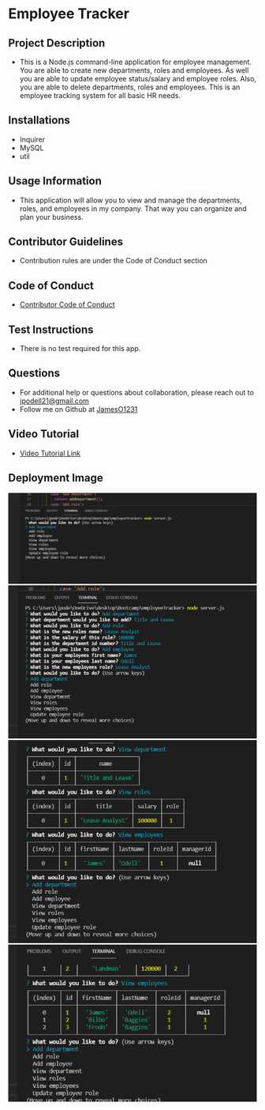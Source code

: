 # Employee Tracker

## Project Description
* This is a Node.js command-line application for employee management. You are able to create new departments, roles and employees. As well you are able to update employee status/salary and employee roles. Also, you are able to delete departments, roles and employees. This is an employee tracking system for all basic HR needs.

## Installations
* Inquirer
* MySQL
* util

## Usage Information
* This application will allow you to view and manage the departments, roles, and employees in my company. That way you can organize and plan your business.

## Contributor Guidelines
* Contribution rules are under the Code of Conduct section

## Code of Conduct
* [Contributor Code of Conduct](https://www.contributor-covenant.org/version/2/0/code_of_conduct/code_of_conduct.md)

## Test Instructions
* There is no test required for this app.

## Questions
* For additional help or questions about collaboration, please reach out to jpodell21@gmail.com
* Follow me on Github at [JamesO1231](http://github.com/JamesO1231)

## Video Tutorial
* [Video Tutorial Link]()

## Deployment Image
![Alt text](./images/firstImage.PNG)
![Alt text](./images/secondImage.PNG)
![Alt text](./images/thirdImage.PNG)
![Alt text](./images/lastImage.PNG)